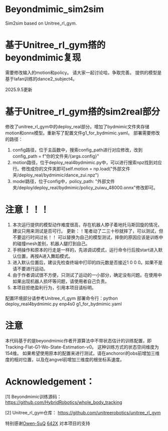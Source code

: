 # Beyondmimic_sim2sim
Sim2sim based on Unitree_rl_gym.

# 基于Unitree_rl_gym搭的beyondmimic复现


需要修改输入的motion和policy。
请大家一起讨论哈，争取完善。
提供的模型是基于lafan训练的dance2_subject4。

2025.9.5更新
# 基于Unitree_rl_gym搭的sim2real部分

修改了unitree_rl_gym中的deploy_real部分。增加了bydmimic文件夹存储motion和onnx模型。重新写了配置文件g1_for_bydmimic.yaml。
部署需要修改的路径：
1. config路径，位于主函数中，搜索config_path进行对应修改，改到config_path = f"你的文件夹/{args.config}"
2. motion路径，位于deploy_real4bydmimic.py中，可以进行搜索npz找到对应行。修改成你的文件夹即可self.motion = np.load("外部文件夹/deploy_real/bydmimic/dance_zui.npz")
3. model路径，位于config中，policy_path: "外部文件夹/deploy/deploy_real/bydmimic/policy_zuiwu_48000.onnx"修改即可。
   
# 注意！！！
1. 本次运行提供的模型动作难度很高，存在机器人脖子着地托马斯回旋的情况，建议只用来测试是否可行。
   更新：！笔者动了二三十秒就摔了，可以测试，但不要运行时间过长！！
   可以替换为自己的模型测试，摔倒的原因应该是训练中的碰撞mesh差别，机器人腿打到自己。
2. 手柄操作和原本的行走是一样的，先进调试模式，运行命令行后按start进入默认位置，再按A进入舞蹈模式。
3. 进入默认位置后，建议先检查终端中打印的四元数是否接近1 0 0 0。如果不是请不要进行运动。
4. 由于作者调试很不方便，只测试了运动的一小部分，确定没有问题。在使用中如果出现机器人损坏等问题，请使用者自己负责。
5. 本项目拒绝盈利行为，引用本项目请标明。

配置环境部分请参考Unitree_rl_gym
部署命令行：python  deploy_real4bydmimic.py enp4s0  g1_for_bydmimic.yaml

# 注意
本代码基于的是beyondmimic作者开源算法中不带状态估计的训练配置，即Tracking-Flat-G1-Wo-State-Estimation-v0。
这种训练方式的状态空间维度为154维。
如果希望使用原本的配置来进行测试，请在anchorori的obs前增加三维度的相对位置，以及在angvel前增加三维度的根坐标系速度。

# Acknowledgement：
[1] Beyondmimic训练源码：https://github.com/HybridRobotics/whole_body_tracking

[2] Unitree_rl_gym仓库： https://github.com/unitreerobotics/unitree_rl_gym


特别感谢[Owen-SuQ](https://github.com/Owen-SuQ) [642X](https://github.com/642X) 对本项目的支持
